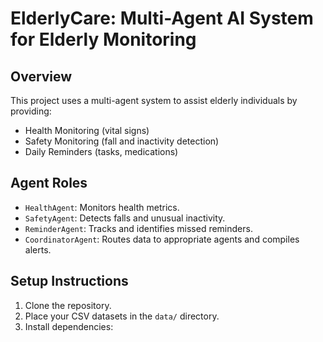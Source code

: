 
# ElderlyCare: Multi-Agent AI System for Elderly Monitoring

## Overview
This project uses a multi-agent system to assist elderly individuals by providing:
- Health Monitoring (vital signs)
- Safety Monitoring (fall and inactivity detection)
- Daily Reminders (tasks, medications)

## Agent Roles
- `HealthAgent`: Monitors health metrics.
- `SafetyAgent`: Detects falls and unusual inactivity.
- `ReminderAgent`: Tracks and identifies missed reminders.
- `CoordinatorAgent`: Routes data to appropriate agents and compiles alerts.

## Setup Instructions
1. Clone the repository.
2. Place your CSV datasets in the `data/` directory.
3. Install dependencies:
